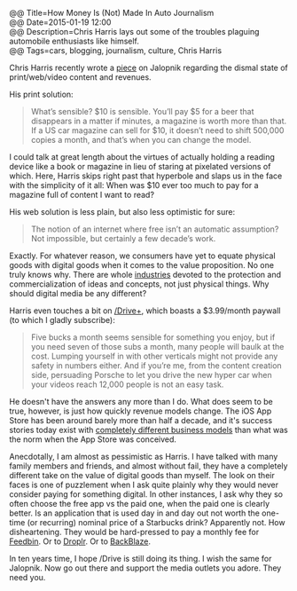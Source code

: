 @@ Title=How Money Is (Not) Made In Auto Journalism  
@@ Date=2015-01-19 12:00  
@@ Description=Chris Harris lays out some of the troubles plaguing automobile enthusiasts like himself.  
@@ Tags=cars, blogging, journalism, culture, Chris Harris    

Chris Harris recently wrote a [piece](http://jalopnik.com/how-money-is-not-made-in-autojournlism-1679747807) on Jalopnik regarding the dismal state of print/web/video content and revenues.

His print solution:
>What’s sensible? $10 is sensible. You’ll pay $5 for a beer that disappears in a matter if minutes, a magazine is worth more than that. If a US car magazine can sell for $10, it doesn’t need to shift 500,000 copies a month, and that’s when you can change the model.

I could talk at great length about the virtues of actually holding a reading device like a book or magazine in lieu of staring at pixelated versions of which. Here, Harris skips right past that hyperbole and slaps us in the face with the simplicity of it all: When was $10 ever too much to pay for a magazine full of content I want to read? 

His web solution is less plain, but also less optimistic for sure:
>The notion of an internet where free isn’t an automatic assumption? Not impossible, but certainly a few decade’s work.

Exactly. For whatever reason, we consumers have yet to equate physical goods with digital goods when it comes to the value proposition. No one truly knows why. There are whole [industries](https://en.wikipedia.org/wiki/Economics_and_patents) devoted to the protection and commercialization of ideas and concepts, not just physical things. Why should digital media be any different?

Harris even touches a bit on [/Drive+](http://www.youtube.com/channel/UCfbPZ1cTgBH2djzLLCPTmXg), which boasts a $3.99/month paywall (to which I gladly subscribe):
>Five bucks a month seems sensible for something you enjoy, but if you need seven of those subs a month, many people will baulk at the cost. Lumping yourself in with other verticals might not provide any safety in numbers either. And if you’re me, from the content creation side, persuading Porsche to let you drive the new hyper car when your videos reach 12,000 people is not an easy task.

He doesn't have the answers any more than I do. What does seem to be true, however, is just how quickly revenue models change. The iOS App Store has been around barely more than half a decade, and it's success stories today exist with [completely different business models](http://www.marco.org/2013/09/28/underscore-price-dynamics) than what was the norm when the App Store was conceived.

Anecdotally, I am almost as pessimistic as Harris. I have talked with many family members and friends, and almost without fail, they have a completely different take on the value of digital goods than myself. The look on their faces is one of puzzlement when I ask quite plainly why they would never consider paying for something digital. In other instances, I ask why they so often choose the free app vs the paid one, when the paid one is clearly better. Is an application that is used day in and day out not worth the one-time (or recurring) nominal price of a Starbucks drink? Apparently not. How disheartening. They would be hard-pressed to pay a monthly fee for [Feedbin](http://feedbin.me). Or to [Droplr](http://droplr.com). Or to [BackBlaze](http://backblaze.com). 

In ten years time, I hope /Drive is still doing its thing. I wish the same for Jalopnik. Now go out there and support the media outlets you adore. They need you.